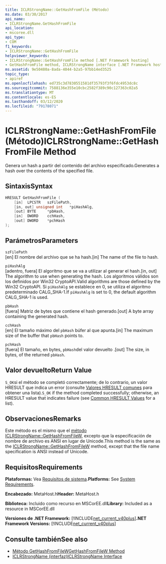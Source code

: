 ```yaml
---
title: ICLRStrongName::GetHashFromFile (Método)
ms.date: 03/30/2017
api_name:
- ICLRStrongName.GetHashFromFile
api_location:
- mscoree.dll
api_type:
- COM
f1_keywords:
- ICLRStrongName::GetHashFromFile
helpviewer_keywords:
- ICLRStrongName::GetHashFromFile method [.NET Framework hosting]
- GetHashFromFile method, ICLRStrongName interface [.NET Framework hosting]
ms.assetid: 9e50480a-8ada-4044-b2a5-97bb14ed3525
topic_type:
- apiref
ms.openlocfilehash: ed735c3d7830551581df35793f3f6fdc4953dc8c
ms.sourcegitcommit: 7588136e355e10cbc2582f389c90c127363c02a5
ms.translationtype: MT
ms.contentlocale: es-ES
ms.lasthandoff: 03/12/2020
ms.locfileid: "79178071"
---
```

# <a name="iclrstrongnamegethashfromfile-method"></a><span data-ttu-id="56d7a-102">ICLRStrongName::GetHashFromFile (Método)</span><span class="sxs-lookup"><span data-stu-id="56d7a-102">ICLRStrongName::GetHashFromFile Method</span></span>
<span data-ttu-id="56d7a-103">Genera un hash a partir del contenido del archivo especificado.</span><span class="sxs-lookup"><span data-stu-id="56d7a-103">Generates a hash over the contents of the specified file.</span></span>  
  
## <a name="syntax"></a><span data-ttu-id="56d7a-104">Sintaxis</span><span class="sxs-lookup"><span data-stu-id="56d7a-104">Syntax</span></span>  
  
```cpp  
HRESULT GetHashFromFile (  
    [in]  LPCSTR   szFilePath,  
    [in, out] unsigned int   *piHashAlg,
    [out] BYTE     *pbHash,
    [in]  DWORD    cchHash,
    [out] DWORD    *pchHash  
);  
```  
  
## <a name="parameters"></a><span data-ttu-id="56d7a-105">Parámetros</span><span class="sxs-lookup"><span data-stu-id="56d7a-105">Parameters</span></span>  
 `szFilePath`  
 <span data-ttu-id="56d7a-106">[en] El nombre del archivo que se ha hash.</span><span class="sxs-lookup"><span data-stu-id="56d7a-106">[in] The name of the file to hash.</span></span>  
  
 `piHashAlg`  
 <span data-ttu-id="56d7a-107">[adentro, fuera] El algoritmo que se va a utilizar al generar el hash.</span><span class="sxs-lookup"><span data-stu-id="56d7a-107">[in, out] The algorithm to use when generating the hash.</span></span> <span data-ttu-id="56d7a-108">Los algoritmos válidos son los definidos por Win32 CryptoAPI.</span><span class="sxs-lookup"><span data-stu-id="56d7a-108">Valid algorithms are those defined by the Win32 CryptoAPI.</span></span> <span data-ttu-id="56d7a-109">Si `piHashAlg` se establece en 0, se utiliza el algoritmo predeterminado CALG_SHA-1.</span><span class="sxs-lookup"><span data-stu-id="56d7a-109">If `piHashAlg` is set to 0, the default algorithm CALG_SHA-1 is used.</span></span>  
  
 `pbHash`  
 <span data-ttu-id="56d7a-110">[fuera] Matriz de bytes que contiene el hash generado.</span><span class="sxs-lookup"><span data-stu-id="56d7a-110">[out] A byte array containing the generated hash.</span></span>  
  
 `cchHash`  
 <span data-ttu-id="56d7a-111">[en] El tamaño máximo del `pbHash` búfer al que apunta.</span><span class="sxs-lookup"><span data-stu-id="56d7a-111">[in] The maximum size of the buffer that `pbHash` points to.</span></span>  
  
 `pchHash`  
 <span data-ttu-id="56d7a-112">[fuera] El tamaño, en bytes, `pbHash`del valor devuelto .</span><span class="sxs-lookup"><span data-stu-id="56d7a-112">[out] The size, in bytes, of the returned `pbHash`.</span></span>  
  
## <a name="return-value"></a><span data-ttu-id="56d7a-113">Valor devuelto</span><span class="sxs-lookup"><span data-stu-id="56d7a-113">Return Value</span></span>  
 <span data-ttu-id="56d7a-114">`S_OK`si el método se completó correctamente; de lo contrario, un valor HRESULT que indica un error (consulte [Valores HRESULT comunes](/windows/win32/seccrypto/common-hresult-values) para obtener una lista).</span><span class="sxs-lookup"><span data-stu-id="56d7a-114">`S_OK` if the method completed successfully; otherwise, an HRESULT value that indicates failure (see [Common HRESULT Values](/windows/win32/seccrypto/common-hresult-values) for a list).</span></span>  
  
## <a name="remarks"></a><span data-ttu-id="56d7a-115">Observaciones</span><span class="sxs-lookup"><span data-stu-id="56d7a-115">Remarks</span></span>  
 <span data-ttu-id="56d7a-116">Este método es el mismo que el [método ICLRStrongName::GetHashFromFileW,](../../../../docs/framework/unmanaged-api/hosting/iclrstrongname-gethashfromfilew-method.md) excepto que la especificación de nombre de archivo es ANSI en lugar de Unicode.</span><span class="sxs-lookup"><span data-stu-id="56d7a-116">This method is the same as the [ICLRStrongName::GetHashFromFileW](../../../../docs/framework/unmanaged-api/hosting/iclrstrongname-gethashfromfilew-method.md) method, except that the file name specification is ANSI instead of Unicode.</span></span>  
  
## <a name="requirements"></a><span data-ttu-id="56d7a-117">Requisitos</span><span class="sxs-lookup"><span data-stu-id="56d7a-117">Requirements</span></span>  
 <span data-ttu-id="56d7a-118">**Plataformas:** Vea [Requisitos de sistema](../../../../docs/framework/get-started/system-requirements.md).</span><span class="sxs-lookup"><span data-stu-id="56d7a-118">**Platforms:** See [System Requirements](../../../../docs/framework/get-started/system-requirements.md).</span></span>  
  
 <span data-ttu-id="56d7a-119">**Encabezado:** MetaHost.h</span><span class="sxs-lookup"><span data-stu-id="56d7a-119">**Header:** MetaHost.h</span></span>  
  
 <span data-ttu-id="56d7a-120">**Biblioteca:** Incluido como recurso en MSCorEE.dll</span><span class="sxs-lookup"><span data-stu-id="56d7a-120">**Library:** Included as a resource in MSCorEE.dll</span></span>  
  
 <span data-ttu-id="56d7a-121">**Versiones de .NET Framework:** [!INCLUDE[net_current_v40plus](../../../../includes/net-current-v40plus-md.md)]</span><span class="sxs-lookup"><span data-stu-id="56d7a-121">**.NET Framework Versions:** [!INCLUDE[net_current_v40plus](../../../../includes/net-current-v40plus-md.md)]</span></span>  
  
## <a name="see-also"></a><span data-ttu-id="56d7a-122">Consulte también</span><span class="sxs-lookup"><span data-stu-id="56d7a-122">See also</span></span>

- [<span data-ttu-id="56d7a-123">Método GetHashFromFileW</span><span class="sxs-lookup"><span data-stu-id="56d7a-123">GetHashFromFileW Method</span></span>](../../../../docs/framework/unmanaged-api/hosting/iclrstrongname-gethashfromfilew-method.md)
- [<span data-ttu-id="56d7a-124">ICLRStrongName (interfaz)</span><span class="sxs-lookup"><span data-stu-id="56d7a-124">ICLRStrongName Interface</span></span>](../../../../docs/framework/unmanaged-api/hosting/iclrstrongname-interface.md)
